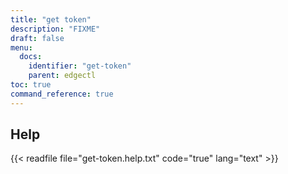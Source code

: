 ```yaml
---
title: "get token"
description: "FIXME"
draft: false
menu:
  docs:
    identifier: "get-token"
    parent: edgectl
toc: true
command_reference: true
---
```


## Help

{{< readfile file="get-token.help.txt" code="true" lang="text" >}}
